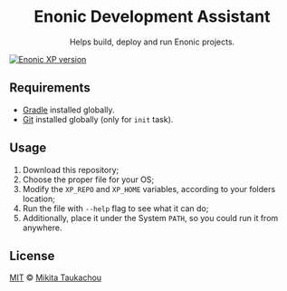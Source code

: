 <h1 align="center">Enonic Development Assistant</h1>

<p align="center">
Helps build, deploy and run Enonic projects.
</p>

[![Enonic XP version][xp-image]][xp-url]

## Requirements

* [Gradle](https://gradle.org/install/) installed globally.
* [Git](https://git-scm.com/downloads) installed globally (only for `init` task).

## Usage

1. Download this repository;
2. Choose the proper file for your OS;
3. Modify the `XP_REPO` and `XP_HOME` variables, according to your folders location;
4. Run the file with `--help` flag to see what it can do;
5. Additionally, place it under the System `PATH`, so you could run it from anywhere.

## License

[MIT](LICENSE) © [Mikita Taukachou](https://edloidas.com)

<!-- Links -->
[xp-url]: https://enonic.com
[xp-image]: https://img.shields.io/badge/enonic%20xp-≥%206.13.0-green.svg
